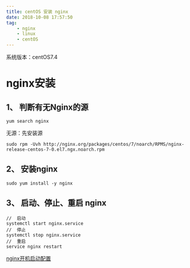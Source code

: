 ```yaml
---
title: centOS 安装 nginx
date: 2018-10-08 17:57:50
tag: 
    - nginx
    - linux
    - centOS
---
```

系统版本：centOS7.4

# nginx安装
## 1、 判断有无Nginx的源
 ```
yum search nginx
```
无源：先安装源
```
sudo rpm -Uvh http://nginx.org/packages/centos/7/noarch/RPMS/nginx-release-centos-7-0.el7.ngx.noarch.rpm
```

## 2、 安装nginx
```
sudo yum install -y nginx
```

## 3、 启动、停止、重启 nginx
```
//  启动
systemctl start nginx.service
//  停止
systemctl stop nginx.service
//  重启
service nginx restart
```

[nginx开机启动配置](https://www.jianshu.com/p/42476846cd8a)

